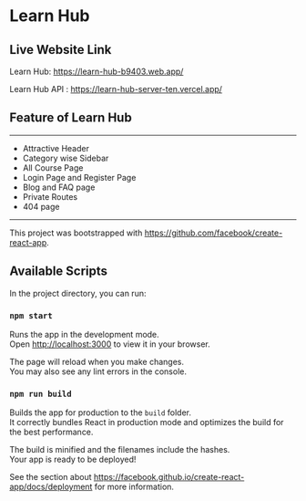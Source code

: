 # Learn Hub

## Live Website Link
Learn Hub:  https://learn-hub-b9403.web.app/

Learn Hub API : https://learn-hub-server-ten.vercel.app/

## Feature of Learn Hub

---

- Attractive Header
- Category wise Sidebar
- All Course Page
- Login Page and Register Page
- Blog and FAQ page
- Private Routes
- 404 page

---

This project was bootstrapped with https://github.com/facebook/create-react-app.

## Available Scripts

In the project directory, you can run:

### `npm start`

Runs the app in the development mode.\
Open [http://localhost:3000](http://localhost:3000) to view it in your browser.

The page will reload when you make changes.\
You may also see any lint errors in the console.

### `npm run build`

Builds the app for production to the `build` folder.\
It correctly bundles React in production mode and optimizes the build for the best performance.

The build is minified and the filenames include the hashes.\
Your app is ready to be deployed!

See the section about https://facebook.github.io/create-react-app/docs/deployment for more information.
